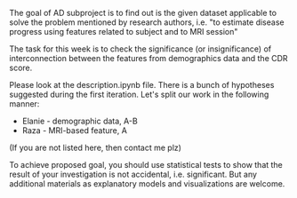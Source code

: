 The goal of AD subproject is to find out is the given dataset applicable to solve the problem mentioned by research authors, i.e. "to estimate disease progress using features related to subject and to MRI session" 

The task for this week is to check the significance (or insignificance) of interconnection between the features from demographics data and the CDR score. 

Please look at the description.ipynb file. There is a bunch of hypotheses suggested during the first iteration. Let's split our work in the following manner:

- Elanie - demographic data, A-B
- Raza - MRI-based feature, A

(If you are not listed here, then contact me plz)

To achieve proposed goal, you should use statistical tests to show that the result of your investigation is not accidental, i.e. significant. But any additional materials as explanatory models and visualizations are welcome.
